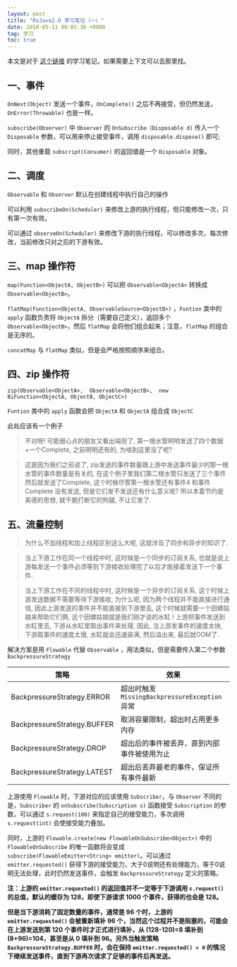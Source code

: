 ```yaml
---
layout: post
title: "RxJava2.0 学习笔记（一）"
date: 2018-05-11 00:01:36 +0800
tag: 学习
toc: true
---
```


本文是对于 [这个链接](http://www.jianshu.com/u/c50b715ccaeb) 的学习笔记，如果需要上下文可以去那里找。

## 一、事件

`OnNext(Object)` 发送一个事件，`OnComplete()` 之后不再接受，但仍然发送，`OnError(Throwable)` 也是一样。

`subscribe(Observer)` 中 `Observer` 的 `OnSubscribe（Disposable d)` 传入一个 `Disposable` 参数，可以用来停止接受事件，调用 `disposable.dispose()` 即可;

同时，其他重载 `subscript(Consumer)` 的返回值是一个 `Disposable` 对象。

## 二、调度

`Observable` 和 `Observer` 默认在创建线程中执行自己的操作

可以利用 `subscribeOn(Scheduler)` 来修改上游的执行线程，但只能修改一次，只有第一次有效。

可以通过 `observeOn(Scheduler)` 来修改下游的执行线程，可以修改多次，每次修改，当前修改只对之后的下游有效。

## 三、map 操作符

`map(Function<ObjectA, ObjectB>)` 可以把 `Observable<ObjectA>` 转换成 `Observable<ObjectB>`。

`flatMap(Function<ObjectA, ObservableSource<ObjectB>)` ，`Funtion` 类中的 `apply` 函数负责将 `ObjectA` 拆分（需要自己定义），返回多个 `Observable<ObjectB>`，然后 `flatMap` 会将他们组合起来；注意，`flatMap` 的组合是无序的。

`concatMap` 与 `flatMap` 类似，但是会严格按照顺序来组合。

## 四、zip 操作符

`zip(Observable<ObjectA>, 
Observable<ObjectB>, 
new BiFunction<ObjectA, ObjectB, ObjectC>)`

`Funtion` 类中的 `apply` 函数会把 `ObjectA` 和 `ObjectA` 组合成 `ObjectC`

此处应该有一个例子

>不对呀! 可能细心点的朋友又看出端倪了, 第一根水管明明发送了四个数据+一个Complete, 之前明明还有的, 为啥到这里没了呢?

>这是因为我们之前说了, zip发送的事件数量跟上游中发送事件最少的那一根水管的事件数量是有关的, 在这个例子里我们第二根水管只发送了三个事件然后就发送了Complete, 这个时候尽管第一根水管还有事件4 和事件Complete 没有发送, 但是它们发不发送还有什么意义呢? 所以本着节约是美德的思想, 就干脆打断它的狗腿, 不让它发了.


## 五、流量控制

>为什么不加线程和加上线程区别这么大呢, 这就涉及了同步和异步的知识了.

>当上下游工作在同一个线程中时, 这时候是一个同步的订阅关系, 也就是说上游每发送一个事件必须等到下游接收处理完了以后才能接着发送下一个事件.

>当上下游工作在不同的线程中时, 这时候是一个异步的订阅关系, 这个时候上游发送数据不需要等待下游接收, 为什么呢, 因为两个线程并不能直接进行通信, 因此上游发送的事件并不能直接到下游里去, 这个时候就需要一个田螺姑娘来帮助它们俩, 这个田螺姑娘就是我们刚才说的水缸 ! 上游把事件发送到水缸里去, 下游从水缸里取出事件来处理, 因此, 当上游发事件的速度太快, 下游取事件的速度太慢, 水缸就会迅速装满, 然后溢出来, 最后就OOM了.

解决方案是用 `Flowable` 代替 `Observable` ，用法类似，但是需要传入第二个参数 `BackpressureStrategy`

策略                      |效果
--------------------------|----
BackpressureStrategy.ERROR|超出时触发 `MissingBackpressureException` 异常
BackpressureStrategy.BUFFER|取消容量限制，超出时占用更多内存
BackpressureStrategy.DROP|超出后的事件被丢弃，直到内部事件被使用为止
BackpressureStrategy.LATEST|超出后丢弃最老的事件，保证所有事件最新

上游使用 `Flowable` 时，下游对应的应该使用 `Subscriber`，与 `Observer` 不同的是，`Subscriber` 的 `onSubscribe(Subscription s)` 函数接受 `Subscription` 的参数，可以通过 `s.request(100)` 来指定自己的接受能力，多次调用 `s.request(int)` 会使接受能力叠加。

同时，上游的 `Flowable.create(new FlowableOnSubscribe<Object>)` 中的 `FlowableOnSubscribe` 的唯一函数将会变成 `subscribe(FlowableEmitter<String> emitter)`。可以通过 `emitter.requested()` 获得下游的接受能力，大于0说明还有处理能力，等于0说明无法处理，此时仍然发送事件，会触发 `BackpressureStrategy` 定义的策略。

**注：上游的 `emitter.requested()` 的返回值并不一定等于下游调用 `s.request()` 的总值，默认的缓存为 128，即使下游请求 1000 个事件，获得的也会是 128。**

**但是当下游消耗了固定数量的事件，通常是 96 个时，上游的 `emitter.requested()` 会被重新填补 96 个，当然这个过程并不是阻塞的，可能会在上游发送到第 120 个事件时才正式进行填补，从 (128-120)=8 填补到 (8+96)=104，甚至是从 0 填补到 96。另外当触发策略 `BackpressureStrategy.BUFFER` 时，会在保持 `emitter.requested() = 0` 的情况下继续发送事件，直到下游再次请求了足够的事件后再发送。**
